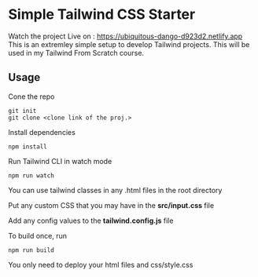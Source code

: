# Simple Tailwind CSS Starter
Watch the project Live on : https://ubiquitous-dango-d923d2.netlify.app
This is an extremley simple setup to develop Tailwind projects. This will be used in my Tailwind From Scratch course.

## Usage
Cone the repo
```
git init
git clone <clone link of the proj.>
```

Install dependencies

```
npm install
```

Run Tailwind CLI in watch mode

```
npm run watch
```

You can use tailwind classes in any .html files in the root directory

Put any custom CSS that you may have in the **src/input.css** file

Add any config values to the **tailwind.config.js** file

To build once, run

```
npm run build
```

You only need to deploy your html files and css/style.css
